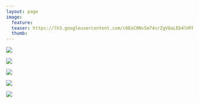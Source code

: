 ```yaml
---
layout: page
image:
  feature:
  teaser: https://lh3.googleusercontent.com/c6EoC0NvSm74srZgVQaLEb4lHFRveE3AHT_KOHZ2xQ4=w245-h163-no
  thumb:
---
```


[![](https://lh3.googleusercontent.com/vY0R_4CNzxASoXVk6mKvLs2JnWj4Xbdq6DmKJeJB4Nc=w800)](https://lh3.googleusercontent.com/vY0R_4CNzxASoXVk6mKvLs2JnWj4Xbdq6DmKJeJB4Nc=s0)

[![](https://lh3.googleusercontent.com/d2UKyfKriSsWybQuXuZ9IN1YlFausLoxrtmqafI1wQI=w800)](https://lh3.googleusercontent.com/d2UKyfKriSsWybQuXuZ9IN1YlFausLoxrtmqafI1wQI=s0)

[![](https://lh3.googleusercontent.com/eI5hSVN7ATmqisLNVJA1xAOPqnuNQmRll_hhZvYAawI=w800)](https://lh3.googleusercontent.com/eI5hSVN7ATmqisLNVJA1xAOPqnuNQmRll_hhZvYAawI=s0)

[![](https://lh3.googleusercontent.com/Vps7cVHREy6J6k2ennxRGNKvwVqji0nfbKjv3k0wCxs=w800)](https://lh3.googleusercontent.com/Vps7cVHREy6J6k2ennxRGNKvwVqji0nfbKjv3k0wCxs=s0)

[![](https://lh3.googleusercontent.com/_8M1oUW4DWUrN7Xo_Lw8P_WMh7lD_FtAqRCeqMETd6k=w800)](https://lh3.googleusercontent.com/_8M1oUW4DWUrN7Xo_Lw8P_WMh7lD_FtAqRCeqMETd6k=s0)
